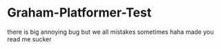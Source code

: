 # Graham-Platformer-Test
there is big annoying bug but we all mistakes sometimes
haha made you read me sucker
